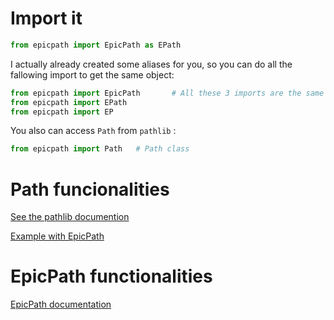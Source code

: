 
# Import it

```python
from epicpath import EpicPath as EPath
```

I actually already created some aliases for you, so you can do all the fallowing import to get the same object:

```python
from epicpath import EpicPath       # All these 3 imports are the same objects
from epicpath import EPath
from epicpath import EP
```

You also can access `Path` from `pathlib` :
```python
from epicpath import Path   # Path class
```

# Path funcionalities

[See the pathlib documention](https://docs.python.org/3/library/pathlib.html)

[Example with EpicPath](Path.md)

# EpicPath functionalities

[EpicPath documentation](EpicPath.md)